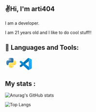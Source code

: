 ## ✌️Hi, I'm arti404

I am a developer.

I am 21 years old and I like to do cool stuff!!


## 🧰 Languages and Tools:
<p>
<img height="40" src="https://raw.githubusercontent.com/devicons/devicon/master/icons/python/python-original.svg">
<img src="https://raw.githubusercontent.com/github/explore/80688e429a7d4ef2fca1e82350fe8e3517d3494d/topics/visual-studio-code/visual-studio-code.png" alt="VS Code" height="40" style="vertical-align:top; margin:4px">
</p>




## My stats :
![Anurag's GitHub stats](https://github-readme-stats.vercel.app/api?username=arti404&show_icons=true&theme=merko)

![Top Langs](https://github-readme-stats.vercel.app/api/top-langs/?username=arti404&theme=tokyonight)
